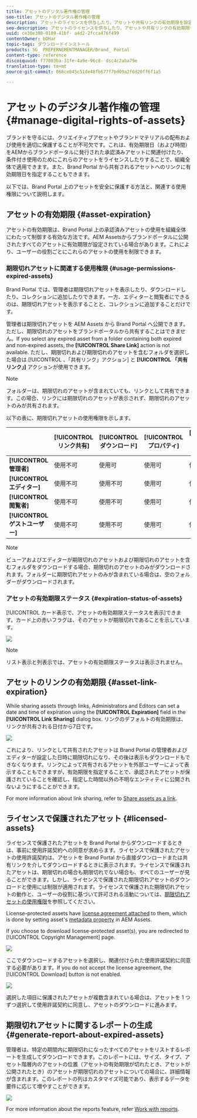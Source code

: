 ```yaml
---
title: アセットのデジタル著作権の管理
seo-title: アセットのデジタル著作権の管理
description: アセットのライセンスを供与したり、アセットや共有リンクの有効期限を設定することで、アセットの使用を制御し、アセットを保護できます。
seo-description: アセットのライセンスを供与したり、アセットや共有リンクの有効期限を設定することで、アセットの使用を制御し、アセットを保護できます。
uuid: ce30e398-0109-41bf- a4d2-2fcca476f499
contentOwner: bDHar
topic-tags: ダウンロードインストール
products: SG_ PREPERNEMENTMANAGER/Brand_ Portal
content-type: reference
discoiquuid: f77003ba-31fe-4a9e-96c8- dsc4c2aba79e
translation-type: tm+mt
source-git-commit: 068ce845c51de48fb677f7bd09a2f6d20ff6f1a5

---
```



# アセットのデジタル著作権の管理 {#manage-digital-rights-of-assets}

ブランドを守るには、クリエイティブアセットやブランドマテリアルの配布および使用を適切に保護することが不可欠です。これは、有効期限日（および時間）をAEMからブランドポータルに発行された承認済みアセットに関連付けたり、条件付き使用のためにこれらのアセットをライセンスしたりすることで、組織全体で適用できます。また、Brand Portal から共有されるアセットへのリンクに有効期限日を指定することもできます。

以下では、Brand Portal 上のアセットを安全に保護する方法と、関連する使用権限について説明します。

## アセットの有効期限 {#asset-expiration}

アセットの有効期限は、Brand Portal 上の承認済みアセットの使用を組織全体にわたって制御する有効な方法です。AEM Assetsからブランドポータルに公開されたすべてのアセットに有効期限が設定されている場合があります。これにより、ユーザーの役割ごとにこれらのアセットの使用を制限できます。

### 期限切れアセットに関連する使用権限 {#usage-permissions-expired-assets}

Brand Portal では、管理者は期限切れアセットを表示したり、ダウンロードしたり、コレクションに追加したりできます。一方、エディターと閲覧者にできるのは、期限切れアセットを表示することと、コレクションに追加することだけです。

管理者は期限切れアセットを AEM Assets から Brand Portal へ公開できます。ただし、期限切れのアセットをブランドポータルから共有することはできません。If you select any expired asset from a folder containing both expired and non-expired assets, the **[!UICONTROL Share Link]** action is not available. ただし、期限切れおよび期限切れのアセットを含むフォルダを選択した場合は [!UICONTROL 、「共有リンク」アクション] と **[!UICONTROL 「共有リンク」]** アクションが使用できます。

>[!NOTE]
>
>フォルダーは、期限切れのアセットが含まれていても、リンクとして共有できます。この場合、リンクには期限切れのアセットが表示されず、期限切れのアセットのみが共有されます。

以下の表に、期限切れアセットの使用権限を示します。

|  | **[!UICONTROL リンク共有]** | **[!UICONTROL ダウンロード]** | **[!UICONTROL プロパティ]** | **[!UICONTROL コレクションに追加]** | **[!UICONTROL 削除]** |
|---|---|---|---|---|---|
| **[!UICONTROL 管理者]** | 使用不可 | 使用可 | 使用可 | 使用可 | 使用可 |
| **[!UICONTROL エディター]** | 使用不可 | 使用不可 | 使用可 | 使用可 | 使用不可 |
| **[!UICONTROL 閲覧者]** | 使用不可 | 使用不可 | 使用可 | 使用可 | 使用不可 |
| **[!UICONTROL ゲストユーザー]** | 使用不可 | 使用不可 | 使用可 | 使用可 | 使用不可 |

>[!NOTE]
>
>ビューアおよびエディターが期限切れのアセットおよび期限切れのアセットを含むフォルダをダウンロードする場合、期限切れのアセットのみがダウンロードされます。フォルダーに期限切れアセットのみが含まれている場合は、空のフォルダーがダウンロードされます。

### アセットの有効期限ステータス {#expiration-status-of-assets}

[!UICONTROL カード表示で、アセットの有効期限ステータスを表示]できます。カード上の赤いフラグは、そのアセットが期限切れであることを示しています。

![](assets/expired_assets_cardview.png)

>[!NOTE]
>
>リスト表示と列表示では、アセットの有効期限ステータスは表示されません。

## アセットのリンクの有効期限 {#asset-link-expiration}

While sharing assets through links, Administrators and Editors can set a date and time of expiration using the **[!UICONTROL Expiration]** field in the **[!UICONTROL Link Sharing]** dialog box. リンクのデフォルトの有効期限は、リンクが共有される日付から7日です。

![](assets/asset-link-sharing.png)

これにより、リンクとして共有されたアセットは Brand Portal の管理者およびエディターが設定した日時に期限切れになり、その後は表示もダウンロードもできなくなります。リンクによって共有されるアセットを外部ユーザーによって表示することもできますが、有効期限を指定することで、承認されたアセットが保護されていることを確認し、指定した時間以外の不明なエンティティに公開されないようにすることができます。

For more information about link sharing, refer to [Share assets as a link](../using/brand-portal-link-share.md).

## ライセンスで保護されたアセット {#licensed-assets}

ライセンスで保護されたアセットを Brand Portal からダウンロードするときは、事前に使用許諾契約への同意が求めらます。ライセンスで保護されたアセットの使用許諾契約は、アセットを Brand Portal から直接ダウンロードまたは共有リンクを介してダウンロードするときに表示されます。ライセンスで保護されたアセットは、期限切れの場合も期限切れでない場合も、すべてのユーザーが見ることができます。しかし、ライセンスで保護された期限切れアセットのダウンロードと使用には制限が適用されます。ライセンスで保護された期限切れアセットの動作と、ユーザーの役割に基づいて許可される活動については、[期限切れアセットの使用権限](../using/manage-digital-rights-of-assets.md#usage-permissions-expired-assets)を参照してください。

License-protected assets have [license agreement attached](https://helpx.adobe.com/experience-manager/6-5/assets/using/drm.html#DigitalRightsManagementinAssets) to them, which is done by setting asset's [metadata property](https://helpx.adobe.com/experience-manager/6-5/assets/using/drm.html#DigitalRightsManagementinAssets) in AEM Assets.

If you choose to download license-protected asset(s), you are redirected to [!UICONTROL Copyright Management] page.

![](assets/asset-copyright-mgmt.png)

ここでダウンロードするアセットを選択し、関連付けられた使用許諾契約に同意する必要があります。If you do not accept the license agreement, the [!UICONTROL Download] button is not enabled.

![](assets/licensed-asset-download-2.png)

選択した項目に保護されたアセットが複数含まれている場合は、アセットを 1 つずつ選択して使用許諾契約に同意し、アセットのダウンロードに進みます。

## 期限切れアセットに関するレポートの生成 {#generate-report-about-expired-assets}

管理者は、特定の期間内に期限切れになったすべてのアセットをリストするレポートを生成してダウンロードできます。このレポートには、サイズ、タイプ、アセット階層内のアセットの位置（アセットの有効期限が切れたとき、アセットが公開されたとき）のアセットが期限切れのアセットについての場合に、詳細情報が含まれます。このレポートの列はカスタマイズ可能であり、表示するデータを要件に応じて増やすことができます。

![](assets/assets-expired.png)

For more information about the reports feature, refer [Work with reports](../using/brand-portal-reports.md#work-with-reports).
